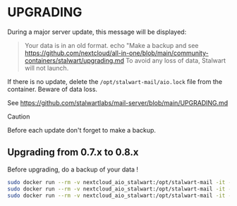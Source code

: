 # UPGRADING

During a major server update, this message will be displayed:

> Your data is in an old format.
> echo "Make a backup and see https://github.com/nextcloud/all-in-one/blob/main/community-containers/stalwart/upgrading.md
> To avoid any loss of data, Stalwart will not launch.

If there is no update, delete the `/opt/stalwart-mail/aio.lock` file from the container. Beware of data loss.

See https://github.com/stalwartlabs/mail-server/blob/main/UPGRADING.md

> [!CAUTION]
> Before each update don't forget to make a backup.

## Upgrading from 0.7.x to 0.8.x

Before upgrading, do a backup of your data !

```bash
sudo docker run --rm -v nextcloud_aio_stalwart:/opt/stalwart-mail -it --entrypoint /usr/local/bin/stalwart-mail stalwartlabs/mail-server:v0.7.3 --config /opt/stalwart-mail/etc/config.toml --export /opt/stalwart-mail/export
sudo docker run --rm -v nextcloud_aio_stalwart:/opt/stalwart-mail -it --entrypoint /usr/local/bin/stalwart-mail stalwartlabs/mail-server:v0.8.0 --config /opt/stalwart-mail/etc/config.toml --import /opt/stalwart-mail/export
sudo docker run --rm -v nextcloud_aio_stalwart:/opt/stalwart-mail -it --entrypoint /bin/rm alpine /opt/stalwart-mail/aio.lock
```
